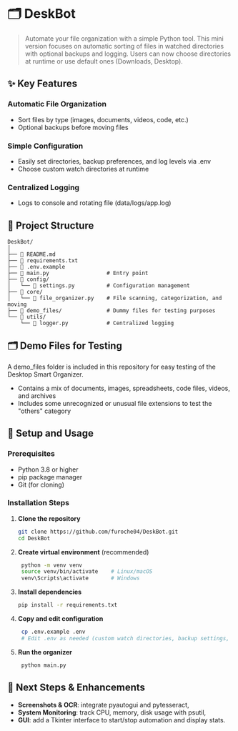 # 🗂️ DeskBot

> Automate your file organization with a simple Python tool. This mini version focuses on automatic sorting of files in watched directories with optional backups and logging. Users can now choose directories at runtime or use default ones (Downloads, Desktop).

## ✨ Key Features

### Automatic File Organization
- Sort files by type (images, documents, videos, code, etc.)
- Optional backups before moving files

### Simple Configuration
- Easily set directories, backup preferences, and log levels via .env
- Choose custom watch directories at runtime

### Centralized Logging
- Logs to console and rotating file (data/logs/app.log)

## 📁 Project Structure

```
DeskBot/
│
├── 📄 README.md
├── 📄 requirements.txt
├── 📄 .env.example
├── 📄 main.py                  # Entry point
├── 📂 config/
│   └── 📄 settings.py          # Configuration management
├── 📂 core/
│   └── 📄 file_organizer.py    # File scanning, categorization, and moving
├── 📂 demo_files/              # Dummy files for testing purposes
└── 📂 utils/
    └── 📄 logger.py            # Centralized logging

```

## 🗂️ Demo Files for Testing

A demo_files folder is included in this repository for easy testing of the Desktop Smart Organizer.
- Contains a mix of documents, images, spreadsheets, code files, videos, and archives
- Includes some unrecognized or unusual file extensions to test the "others" category

## 🚀 Setup and Usage

### Prerequisites
- Python 3.8 or higher
- pip package manager
- Git (for cloning)

### Installation Steps

1. **Clone the repository**
   ```bash
   git clone https://github.com/furoche04/DeskBot.git
   cd DeskBot
   ```

2. **Create virtual environment** (recommended)
   ```bash
    python -m venv venv
    source venv/bin/activate    # Linux/macOS
    venv\Scripts\activate       # Windows
   ```

3. **Install dependencies**
   ```bash
   pip install -r requirements.txt
   ```

4. **Copy and edit configuration**
   ```bash
    cp .env.example .env
    # Edit .env as needed (custom watch directories, backup settings, log level)
   ```

5. **Run the organizer**
   ```bash
    python main.py
   ```

## 🔄 Next Steps & Enhancements

- **Screenshots & OCR**: integrate pyautogui and pytesseract,
- **System Monitoring**: track CPU, memory, disk usage with psutil,
- **GUI**: add a Tkinter interface to start/stop automation and display stats.

